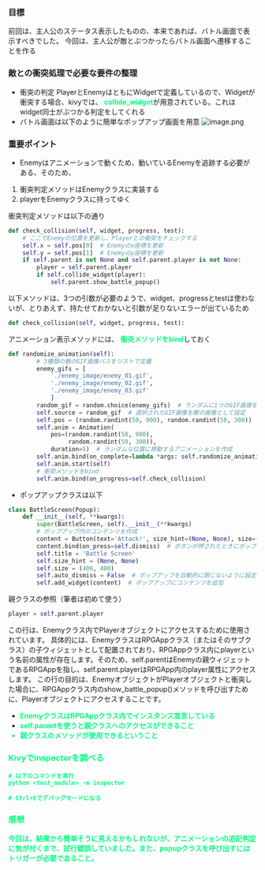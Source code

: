 ### 目標
前回は、主人公のステータス表示したものの、本来であれば、バトル画面で表示すべきでした。
今回は、主人公が敵とぶつかったらバトル画面へ遷移することを作る

### 敵との衝突処理で必要な要件の整理
* 衝突の判定
PlayerとEnemyはともにWidgetで定義しているので、Widgetが衝突する場合、kivyでは、 <font color="SpringGreen"><b>collide_widget</b></font>が用意されている。これはwidget同士がぶつかる判定をしてくれる
* バトル画面は以下のように簡単なポップアップ画面を用意
![image.png](https://qiita-image-store.s3.ap-northeast-1.amazonaws.com/0/576081/00d68ed8-c833-3836-1bce-d3590f361655.png)

### 重要ポイント
* Enemyはアニメーションで動くため、動いているEnemyを追跡する必要がある、そのため、
1. 衝突判定メソッドはEnemyクラスに実装する
1. playerをEnemyクラスに持ってゆく

衝突判定メソッドは以下の通り
```py
def check_collision(self, widget, progress, test):
    # ここでEnemyの位置を更新し、Playerとの衝突をチェックする
    self.x = self.pos[0]  # Enemyのx座標を更新
    self.y = self.pos[1]  # Enemyのy座標を更新
    if self.parent is not None and self.parent.player is not None:
        player = self.parent.player
        if self.collide_widget(player):
            self.parent.show_battle_popup()
```
以下メソッドは、3つの引数が必要のようで、widget、progressとtestは使わないが、とりあえず、持たせておかないと引数が足りないエラーが出ているため
```py
def check_collision(self, widget, progress, test):
```
アニメーション表示メソッドには、 <font color="SpringGreen"><b>衝突メソッドをbind</b></font>しておく
```py
def randomize_animation(self):
        # 3種類の敵のGIF画像パスをリストで定義
        enemy_gifs = [
            './enemy_image/enemy_01.gif',
            './enemy_image/enemy_02.gif',
            './enemy_image/enemy_03.gif'
            ]
        random_gif = random.choice(enemy_gifs)  # ランダムに1つのGIF画像を選択
        self.source = random_gif  # 選択されたGIF画像を敵の画像として設定
        self.pos = (random.randint(50, 900), random.randint(50, 300))  # ランダムな位置に敵を配置
        self.anim = Animation(
            pos=(random.randint(50, 900),
                 random.randint(50, 300)),
            duration=5)  # ランダムな位置に移動するアニメーションを作成
        self.anim.bind(on_complete=lambda *args: self.randomize_animation())
        self.anim.start(self)
        # 衝突メソッドをbind
        self.anim.bind(on_progress=self.check_collision)
```
* ポップアップクラスは以下
```py
class BattleScreen(Popup):
    def __init__(self, **kwargs):
        super(BattleScreen, self).__init__(**kwargs)
        # ポップアップ内のコンテンツを作成
        content = Button(text='Attack!', size_hint=(None, None), size=(200, 200))
        content.bind(on_press=self.dismiss)  # ボタンが押されたときにポップアップを閉じる
        self.title = 'Battle Screen'
        self.size_hint = (None, None)
        self.size = (400, 400)
        self.auto_dismiss = False  # ポップアップを自動的に閉じないように設定
        self.add_widget(content)  # ポップアップにコンテンツを追加
```
親クラスの参照（筆者は初めて使う）
```py
player = self.parent.player
```
この行は、Enemyクラス内でPlayerオブジェクトにアクセスするために使用されています。
具体的には、EnemyクラスはRPGAppクラス（またはそのサブクラス）の子ウィジェットとして配置されており、RPGAppクラス内にplayerという名前の属性が存在します。そのため、self.parentはEnemyの親ウィジェットであるRPGAppを指し、self.parent.playerはRPGApp内のplayer属性にアクセスします。
この行の目的は、EnemyオブジェクトがPlayerオブジェクトと衝突した場合に、RPGAppクラス内のshow_battle_popup()メソッドを呼び出すために、Playerオブジェクトにアクセスすることです。

* <font color="SpringGreen"><b>EnemyクラスはRPGAppクラス内でインスタンス宣言している</font>
* <font color="SpringGreen"><b>self.parentを使うと親クラスへのアクセスができること
* <font color="SpringGreen"><b>親クラスのメソッドが使用できるということ

### Kivyでinspectorを調べる
```terminal
# 以下のコマンドを実行
python <test_module> -m inspector

# Ctrl+Eでデバッグモードになる
```

### 感想
今回は、結果から簡単そうに見えるかもしれないが、アニメーションの追記判定に気が付くまで、試行錯誤していました。また、popupクラスを呼び出すにはトリガーが必要であること。
